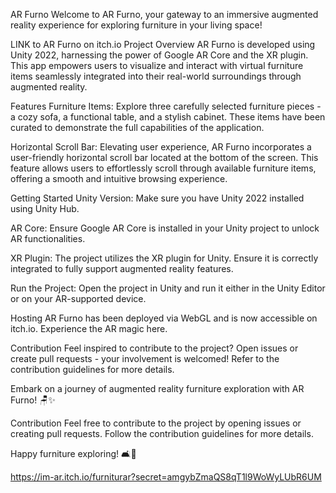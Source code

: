 
AR Furno
Welcome to AR Furno, your gateway to an immersive augmented reality experience for exploring furniture in your living space!

LINK to AR Furno on itch.io
Project Overview
AR Furno is developed using Unity 2022, harnessing the power of Google AR Core and the XR plugin. This app empowers users to visualize and interact with virtual furniture items seamlessly integrated into their real-world surroundings through augmented reality.

Features
Furniture Items: Explore three carefully selected furniture pieces - a cozy sofa, a functional table, and a stylish cabinet. These items have been curated to demonstrate the full capabilities of the application.

Horizontal Scroll Bar: Elevating user experience, AR Furno incorporates a user-friendly horizontal scroll bar located at the bottom of the screen. This feature allows users to effortlessly scroll through available furniture items, offering a smooth and intuitive browsing experience.

Getting Started
Unity Version: Make sure you have Unity 2022 installed using Unity Hub.

AR Core: Ensure Google AR Core is installed in your Unity project to unlock AR functionalities.

XR Plugin: The project utilizes the XR plugin for Unity. Ensure it is correctly integrated to fully support augmented reality features.

Run the Project: Open the project in Unity and run it either in the Unity Editor or on your AR-supported device.

Hosting
AR Furno has been deployed via WebGL and is now accessible on itch.io. Experience the AR magic here.

Contribution
Feel inspired to contribute to the project? Open issues or create pull requests - your involvement is welcomed! Refer to the contribution guidelines for more details.

Embark on a journey of augmented reality furniture exploration with AR Furno! 🪑✨

Contribution
Feel free to contribute to the project by opening issues or creating pull requests. Follow the contribution guidelines for more details.

Happy furniture exploring! 🛋️📱

https://im-ar.itch.io/furniturar?secret=amgybZmaQS8qT1l9WoWyLUbR6UM
